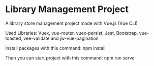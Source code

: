 # Library Management Project

A library store management project made with Vue.js (Vue CLI)

Used Libraries: Vuex, vue-router, vuex-persist, Jest, Bootstrap, vue-toasted, vee-validate and jw-vue-pagination

Install packages with this command: npm install

Then you can start project with this command: npm run serve